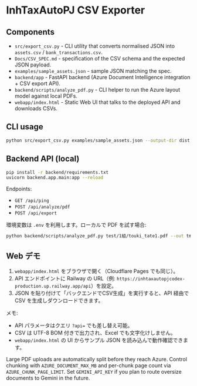﻿# InhTaxAutoPJ CSV Exporter

## Components
- `src/export_csv.py` - CLI utility that converts normalised JSON into `assets.csv` / `bank_transactions.csv`.
- `Docs/CSV_SPEC.md` - specification of the CSV schema and the expected JSON payload.
- `examples/sample_assets.json` - sample JSON matching the spec.
- `backend/app` - FastAPI backend (Azure Document Intelligence integration + CSV export API).
- `backend/scripts/analyze_pdf.py` - CLI helper to run the Azure layout model against local PDFs.
- `webapp/index.html` - Static Web UI that talks to the deployed API and downloads CSVs.

## CLI usage
```bash
python src/export_csv.py examples/sample_assets.json --output-dir dist --force
```

## Backend API (local)
```bash
pip install -r backend/requirements.txt
uvicorn backend.app.main:app --reload
```
Endpoints:
- `GET /api/ping`
- `POST /api/analyze/pdf`
- `POST /api/export`

環境変数は `.env` を利用します。ローカルで PDF を試す場合:
```bash
python backend/scripts/analyze_pdf.py test/1組/touki_tate1.pdf --out tmp.json
```

## Web デモ
1. `webapp/index.html` をブラウザで開く（Cloudflare Pages でも同じ）。
2. API エンドポイントに Railway の URL（例: `https://inhtaxautopjcodex-production.up.railway.app/api`）を設定。
3. JSON を貼り付けて「バックエンドでCSV生成」を実行すると、API 経由で CSV を生成しダウンロードできます。

メモ:
- API パラメータはクエリ `?api=` でも差し替え可能。
- CSV は UTF-8 BOM 付きで出力され、Excel でも文字化けしません。
- `webapp/index.html` の UI からサンプル JSON を読み込んで動作確認できます。


Large PDF uploads are automatically split before they reach Azure. Control chunking with `AZURE_DOCUMENT_MAX_MB` and per-chunk page count via `AZURE_CHUNK_PAGE_LIMIT`. Set `GEMINI_API_KEY` if you plan to route oversize documents to Gemini in the future.